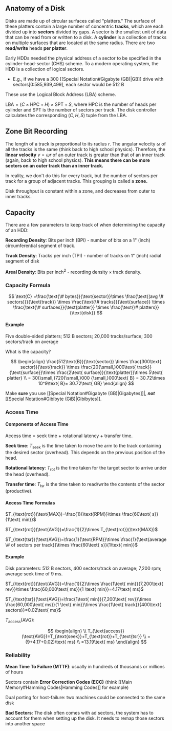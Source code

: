 ## Anatomy of a Disk

Disks are made up of circular surfaces called "platters." The surface of these platters contain a large number of concentric **tracks**, which are each divided up into **sectors** divided by gaps. A sector is the smallest unit of data that can be read from or written to a disk. A **cylinder** is a collection of tracks on multiple surfaces that are located at the same radius. There are two **read/write** heads **per platter**.

Early HDDs needed the physical address of a sector to be specified in the cylinder-head-sector (CHS) scheme. To a modern operating system, the HDD is a collection of logical sectors.

- E.g., if we have a 300 [[Special Notation#Gigabyte (GB)|GB]] drive with sectors\[0:585,939,499\], each sector would be 512 B

These use the Logical Block Address (LBA) scheme.

$\text{LBA}=(C\times\text{HPC}+H)\times\text{SPT}+S$, where $\text{HPC}$ is the number of heads per cylinder and $\text{SPT}$ is the number of sectors per track. The disk controller calculates the corresponding $(C,H,S)$ tuple from the $\text{LBA}$.

## Zone Bit Recording

The length of a track is proportional to its radius $r$. The angular velocity $\omega$ of all the tracks is the same (think back to high school physics). Therefore, the **linear velocity** $v=\omega r$ of an outer track is greater than that of an inner track (again, back to high school physics). **This means there can be more sectors on an outer track than an inner track.**

In reality, we don't do this for every track, but the number of sectors per track for a group of adjacent tracks. This grouping is called a **zone.**

Disk throughput is constant within a zone, and decreases from outer to inner tracks.

## Capacity

There are a few parameters to keep track of when determining the capacity of an HDD:

**Recording Density**: Bits per inch (BPI) - number of bits on a 1" (inch) circumferential segment of track.

**Track Density**: Tracks per inch (TPI) - number of tracks on 1" (inch) radial segment of disk

**Areal Density**: Bits per inch$^2$ - recording $\text{density}\times\text{track density}$.

### Capacity Formula

$$
\text{C} =\frac{\text{\# bytes}}{\text{sector}}\times \frac{\text{(avg \# sectors)}}{\text{track}} \times \frac{\text{\# tracks}}{\text{surface}} \times \frac{\text{\# surfaces}}{\text{platter}} \times \frac{\text{\# platters}}{\text{disk}}
$$

#### Example

Five double-sided platters; 512 B sectors; 20,000 tracks/surface; 300 sectors/track on average

What is the capacity?

$$
\begin{align}
\frac{512\text{B}}{\text{sector}} \times \frac{300\text{ sector}}{\text{track}} \times \frac{20{\small,}000\text{ track}}{\text{surface}}\times \frac{2\text{ surface}}{\text{platter}}\times 5\text{ platter} \\
 = 30{\small,}720{\small,}000
{\small,}000\text{ B} = 30.72\times 10^9\text{ B}= 30.72\text{ GB}
\end{align}
$$

Make **sure** you use [[Special Notation#Gigabyte (GB)|Gigabytes]]|, **_not_** [[Special Notation#Gibibyte (GiB)|Gibibytes]].

### Access Time

#### Components of Access Time

Access time = seek time + rotational latency + transfer time.

**Seek time**: $T_{\text{seek}}$ is the time taken to move the arm to the track containing the desired sector (overhead). This depends on the previous position of the head.

**Rotational latency**: $T_{\text{rot}}$ is the time taken for the target sector to arrive under the head (overhead).

**Transfer time**: $T_{\text{tsr}}$ is the time taken to read/write the contents of the sector (productive).

#### Access Time Formulas

$T_{\text{rot}}(\text{MAX})=\frac{1}{\text{RPM}}\times \frac{60\text{ s}}{1\text{ min}}$

$T_{\text{rot}}(\text{AVG})=\frac{1}{2}\times T_{\text{rot}}(\text{MAX})$

$T_{\text{tsr}}(\text{AVG})=\frac{1}{\text{RPM}}\times \frac{1}{\text{average \# of sectors per track}}\times \frac{60\text{ s}}{1\text{ min}}$

#### Example

Disk parameters: 512 B sectors, 400 sectors/track on average; 7,200 rpm; average seek time of 9 ms.

$T_{\text{rot}}(\text{AVG})=\frac{1}{2}\times \frac{1\text{ min}}{7,200\text{ rev}}\times \frac{60,000\text{ ms}}{1 \text{ min}}=4.17\text{ ms}$

$T_{\text{tsr}}(\text{AVG})=\frac{1\text{ min}}{7,200\text{ rev}}\times \frac{60,000\text{ ms}}{1 \text{ min}}\times \frac{1\text{ track}}{400\text{ sectors}}=0.02\text{ ms}$

$T_{\text{access}}(\text{AVG})$:

$$
\begin{align} \\
T_{\text{access}}(\text{AVG})=T_{\text{seek}}+T_{\text{rot}}+T_{\text{tsr}} \\
=(9+4.17+0.02)\text{ ms} \\
=13.19\text{ ms}
\end{align}
$$

### Reliability

**Mean Time To Failure (MTTF)**: usually in hundreds of thousands or millions of hours

Sectors contain **Error Correction Codes (ECC)** (think [[Main Memory#Hamming Codes|Hamming Codes]] for example)

Dual porting for host-failure: two machines could be connected to the same disk

**Bad Sectors**: The disk often comes with ad sectors, the system has to account for them when setting up the disk. It needs to remap those sectors into another space